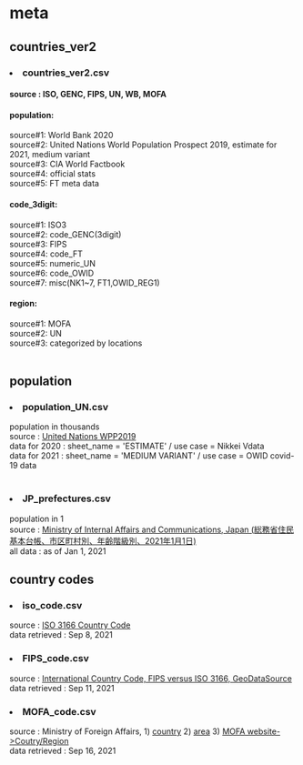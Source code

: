 # meta

## countries_ver2
### <li>countries_ver2.csv</li>
#### source : ISO, GENC, FIPS, UN, WB, MOFA<br>
#### population:<br>
source#1: World Bank 2020<br>
source#2: United Nations World Population Prospect 2019, estimate for 2021, medium variant<br>
source#3: CIA World Factbook<br>
source#4: official stats<br>
source#5: FT meta data<br>
#### code_3digit:<br>
source#1: ISO3<br>
source#2: code_GENC(3digit)<br>
source#3: FIPS<br>
source#4: code_FT<br>
source#5: numeric_UN<br>
source#6: code_OWID<br>
source#7: misc(NK1~7, FT1,OWID_REG1)<br>
#### region:<br>
source#1: MOFA<br>
source#2: UN<br>
source#3: categorized by locations<br>
<br>
## population
### <li>population_UN.csv</li>
population in thousands<br>
source : <a href='https://population.un.org/wpp/Download/Files/1_Indicators%20(Standard)/EXCEL_FILES/1_Population/WPP2019_POP_F01_1_TOTAL_POPULATION_BOTH_SEXES.xlsx'>United Nations WPP2019</a><br>
data for 2020 : sheet_name = 'ESTIMATE' / use case = Nikkei Vdata<br>
data for 2021 : sheet_name = 'MEDIUM VARIANT' / use case = OWID covid-19 data<br>
<br>
### <li>JP_prefectures.csv</li>
population in 1<br>
source : <a href='https://www.soumu.go.jp/main_content/000762465.xlsx'>Ministry of Internal Affairs and Communications, Japan (総務省住民基本台帳、市区町村別、年齢階級別、2021年1月1日)</a><br>
all data : as of Jan 1, 2021
<br>
## country codes
### <li>iso_code.csv</li>
source : <a href='https://www.iso.org/obp/ui/#search'>ISO 3166 Country Code</a><br>
data retrieved : Sep 8, 2021
<br>
### <li>FIPS_code.csv</li>
source : <a href='https://www.geodatasource.com/resources/tutorials/international-country-code-fips-versus-iso-3166/'>International Country Code, FIPS versus ISO 3166, GeoDataSource</a><br>
data retrieved : Sep 11, 2021
### <li>MOFA_code.csv</li>
source : Ministry of Foreign Affairs, 1) <a href='https://www.ezairyu.mofa.go.jp/html/opendata/support/country.pdf'>country</a> 2) <a href='https://www.ezairyu.mofa.go.jp/html/opendata/support/area.pdf'>area</a> 3) <a href='https://www.mofa.go.jp/mofaj/area/index.html'>MOFA website->Coutry/Region </a><br>
data retrieved : Sep 16, 2021
